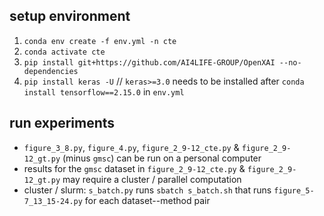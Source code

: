 ## setup environment

1. `conda env create -f env.yml -n cte`
2. `conda activate cte`
3. `pip install git+https://github.com/AI4LIFE-GROUP/OpenXAI --no-dependencies`
4. `pip install keras -U` // `keras>=3.0` needs to be installed after `conda install tensorflow==2.15.0` in `env.yml`

## run experiments

- `figure_3_8.py`, `figure_4.py`, `figure_2_9-12_cte.py` & `figure_2_9-12_gt.py` (minus `gmsc`) can be run on a personal computer
- results for the `gmsc` dataset in `figure_2_9-12_cte.py` & `figure_2_9-12_gt.py` may require a cluster / parallel computation
- cluster / slurm: `s_batch.py` runs `sbatch s_batch.sh` that runs `figure_5-7_13_15-24.py` for each dataset--method pair